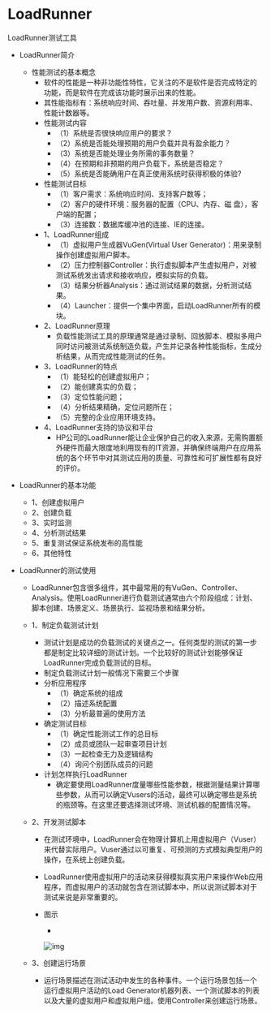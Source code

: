 # LoadRunner

 LoadRunner测试工具

- LoadRunner简介

  - 性能测试的基本概念
    - 软件的性能是一种非功能性特性，它关注的不是软件是否完成特定的功能，而是软件在完成该功能时展示出来的性能。
    - 其性能指标有：系统响应时间、吞吐量、并发用户数、资源利用率、性能计数器等。
    - 性能测试内容
      - （1）系统是否很快响应用户的要求？
      - （2）系统是否能处理预期的用户负载并具有盈余能力？
      - （3）系统是否能处理业务所需的事务数量？
      - （4）在预期和非预期的用户负载下，系统是否稳定？
      - （5）系统是否能确用户在真正使用系统时获得积极的体验?
    - 性能测试目标
      - （1）客户需求：系统响应时间、支持客户数等；
      - （2）客户的硬件环境：服务器的配置（CPU、内存、磁  盘），客户端的配置；
      - （3）连接数：数据库缓冲池的连接、IE的连接。
    - 1、LoadRunner组成
      - （1）虚拟用户生成器VuGen(Virtual User Generator)：用来录制操作创建虚拟用户脚本。
      - （2）压力控制器Controller：执行虚拟脚本产生虚拟用户，对被测试系统发出请求和接收响应，模拟实际的负载。
      - （3）结果分析器Analysis：通过测试结果的数据，分析测试结果。
      - （4）Launcher：提供一个集中界面，启动LoadRunner所有的模块。
    - 2、LoadRunner原理
      - 负载性能测试工具的原理通常是通过录制、回放脚本、模拟多用户同时访问被测试系统制造负载，产生并记录各种性能指标，生成分析结果，从而完成性能测试的任务。
    - 3、LoadRunner的特点
      - （1）能轻松的创建虚拟用户；
      - （2）能创建真实的负载；
      - （3）定位性能问题；
      - （4）分析结果精确，定位问题所在；
      - （5）完整的企业应用环境支持。
    - 4、LoadRunner支持的协议和平台
      - HP公司的LoadRunner能让企业保护自己的收入来源，无需购置额外硬件而最大限度地利用现有的IT资源，并确保终端用户在应用系统的各个环节中对其测试应用的质量、可靠性和可扩展性都有良好的评价。

- LoadRunner的基本功能

  - 1、创建虚拟用户
  - 2、创建负载
  - 3、实时监测
  - 4、分析测试结果
  - 5、重复测试保证系统发布的高性能
  - 6、其他特性

- LoadRunner的测试使用

  - LoadRunner包含很多组件，其中最常用的有VuGen、Controller、Analysis。使用LoadRunner进行负载测试通常由六个阶段组成：计划、脚本创建、场景定义、场景执行、监视场景和结果分析。

  - 1、制定负载测试计划

    - 测试计划是成功的负载测试的关键点之一。任何类型的测试的第一步都是制定比较详细的测试计划。一个比较好的测试计划能够保证LoadRunner完成负载测试的目标。
    - 制定负载测试计划一般情况下需要三个步骤
    - 分析应用程序
      - （1）确定系统的组成
      - （2）描述系统配置
      - （3）分析最普遍的使用方法
    - 确定测试目标
      - （1）确定性能测试工作的总目标
      - （2）成员或团队一起审查项目计划
      - （3）一起检查无力及逻辑结构
      - （4）询问个别团队成员的问题
    - 计划怎样执行LoadRunner
      - 确定要使用LoadRunner度量哪些性能参数，根据测量结果计算哪些参数，从而可以确定Vusers的活动，最终可以确定哪些是系统的瓶颈等。在这里还要选择测试环境、测试机器的配置情况等。

  - 2、开发测试脚本

    - 在测试环境中，LoadRunner会在物理计算机上用虚拟用户（Vuser）来代替实际用户。Vuser通过以可重复、可预测的方式模拟典型用户的操作，在系统上创建负载。

    - LoadRunner使用虚拟用户的活动来获得模拟真实用户来操作Web应用程序，而虚拟用户的活动就包含在测试脚本中，所以说测试脚本对于测试来说是非常重要的。

    - 图示

      - 

        ![img](https://img1.zlogs.net/20/20200117222749.png)

  - 3、创建运行场景

    - 运行场景描述在测试活动中发生的各种事件。一个运行场景包括一个运行虚拟用户活动的Load Generator机器列表、一个测试脚本的列表以及大量的虚拟用户和虚拟用户组。使用Controller来创建运行场景。